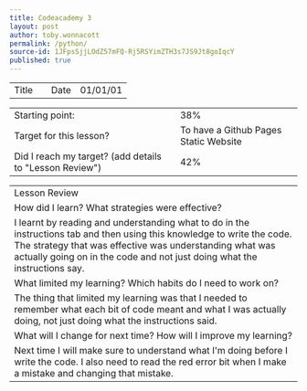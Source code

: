 ```yaml
---
title: Codeacademy 3
layout: post
author: toby.wonnacott
permalink: /python/
source-id: 1JFpsSjjLOdZ57mFQ-Rj5RSYimZTH3s7JS9Jt8goIqcY
published: true
---
```

<table>
  <tr>
    <td>Title</td>
    <td></td>
    <td>Date</td>
    <td>01/01/01</td>
  </tr>
</table>


<table>
  <tr>
    <td>Starting point:</td>
    <td>38%</td>
  </tr>
  <tr>
    <td>Target for this lesson?</td>
    <td>To have a Github Pages Static Website</td>
  </tr>
  <tr>
    <td>Did I reach my target? 
(add details to "Lesson Review")</td>
    <td>42%</td>
  </tr>
</table>


<table>
  <tr>
    <td>Lesson Review</td>
  </tr>
  <tr>
    <td>How did I learn? What strategies were effective? </td>
  </tr>
  <tr>
    <td>I learnt by reading and understanding what to do in the instructions tab and then using this knowledge to write the code. The strategy that was effective was understanding what was actually going on in the code and not just doing what the instructions say.</td>
  </tr>
  <tr>
    <td>What limited my learning? Which habits do I need to work on? </td>
  </tr>
  <tr>
    <td>The thing that limited my learning was that I needed to remember what each bit of code meant and what I was actually doing, not just doing what the instructions said.</td>
  </tr>
  <tr>
    <td>What will I change for next time? How will I improve my learning?</td>
  </tr>
  <tr>
    <td>Next time I will make sure to understand what I'm doing before I write the code. I also need to read the red error bit when I make a mistake and changing that mistake.
</td>
  </tr>
</table>


